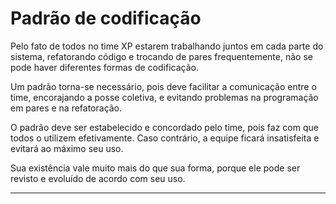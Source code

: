 # Padrão de codificação

Pelo fato de todos no time XP estarem trabalhando juntos em cada parte do sistema, refatorando código e trocando de pares frequentemente, não se pode haver diferentes formas de codificação.

Um padrão torna-se necessário, pois deve facilitar a comunicação entre o time, encorajando a posse coletiva, e evitando problemas na programação em pares e na refatoração.

O padrão deve ser estabelecido e concordado pelo time, pois faz com que todos o utilizem efetivamente. Caso contrário, a equipe ficará insatisfeita e evitará ao máximo seu uso.

Sua existência vale muito mais do que sua forma, porque ele pode ser revisto e evoluído de acordo com seu uso.

---
